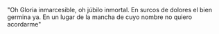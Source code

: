 "Oh Gloria inmarcesible, oh júbilo inmortal. En surcos de dolores el bien germina ya. En un lugar de la mancha de cuyo nombre no quiero acordarme"


 
